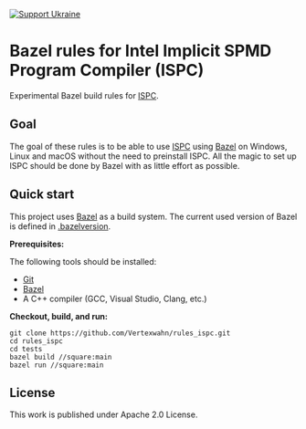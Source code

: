 [![Support Ukraine](https://img.shields.io/badge/Support-Ukraine-FFD500?style=flat&labelColor=005BBB)](https://opensource.fb.com/support-ukraine)

# Bazel rules for Intel Implicit SPMD Program Compiler (ISPC)

Experimental Bazel build rules for [ISPC](https://ispc.github.io/).

## Goal 

The goal of these rules is to be able to use  [ISPC](https://ispc.github.io/) using [Bazel](https://bazel.build/) on Windows, 
Linux and macOS without the need to preinstall ISPC. 
All the magic to set up ISPC should be done by Bazel with as little effort as possible.

## Quick start

This project uses [Bazel](https://bazel.build/) as a build system. 
The current used version of Bazel is defined in [.bazelversion](tests/.bazelversion).

**Prerequisites:**

The following tools should be installed:
- [Git](https://git-scm.com/)
- [Bazel](https://bazel.build/install)
- A C++ compiler (GCC, Visual Studio, Clang, etc.)

**Checkout, build, and run:**

```shell
git clone https://github.com/Vertexwahn/rules_ispc.git
cd rules_ispc
cd tests
bazel build //square:main
bazel run //square:main
```

## License

This work is published under Apache 2.0 License.

